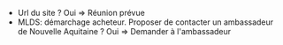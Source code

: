 - Url du site ? Oui => Réunion prévue
- MLDS: démarchage acheteur. Proposer de contacter un ambassadeur de Nouvelle Aquitaine ? Oui => Demander à l'ambassadeur
